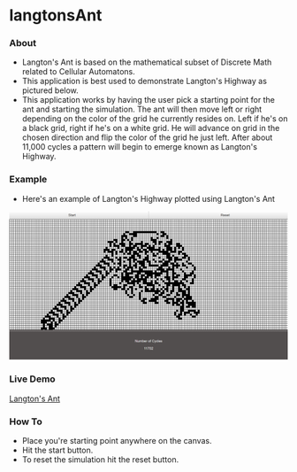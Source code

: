 # langtonsAnt

### About
- Langton&apos;s Ant is based on the mathematical subset of Discrete Math related to Cellular Automatons.
- This application is best used to demonstrate Langton&apos;s Highway as pictured below.
- This application works by having the user pick a starting point for the ant and starting the simulation. The ant will then move left or right depending on the color of the grid he currently resides on. Left if he&apos;s on a black grid, right if he&apos;s on a white grid. He will advance on grid in the chosen direction and flip the color of the grid he just left. After about 11,000 cycles a pattern will begin to emerge known as Langton&apos;s Highway.

### Example
- Here&apos;s an example of Langton&apos;s Highway plotted using Langton&apos;s Ant

![picture of Langton's Ant](https://github.com/bnray53/langtonsAnt/blob/master/2018-07-22.png)

### Live Demo
[Langton's Ant](http://www.biketq.com/langtonsAnt.html "Langton's Ant")

### How To
- Place you&apos;re starting point anywhere on the canvas.
- Hit the start button.
- To reset the simulation hit the reset button.